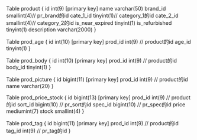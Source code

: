 Table product {
  id               int(9) [primary key]
  name             varchar(50)
  brand_id         smallint(4)// pr_brand的id
  cate_1_id        tinyint(1)// category_1的id
  cate_2_id        smallint(4)// category_2的id
  is_near_expired  tinyint(1)
  is_refurbished   tinyint(1)
  description      varchar(2000)
}

Table prod_age {
  id               int(10) [primary key]
  prod_id          int(9)          // product的id
  age_id           tinyint(1)
}

Table prod_body {
  id               int(10) [primary key]
  prod_id          int(9)          // product的id
  body_id          tinyint(1)
}

Table prod_picture {
  id               bigint(11) [primary key]
  prod_id          int(9)         // product的id
  name             varchar(20)
}

Table prod_price_stock {
  id               bigint(13) [primary key]
  prod_id          int(9)         // product的id
  sort_id          bigint(10)     // pr_sort的id
  spec_id          bigint(10)     // pr_spec的id
  price            mediumint(7)
  stock            smallint(4)
}

Table prod_tag {
  id       bigint(11) [primary key]
  prod_id  int(9)          // product的id
  tag_id   int(9)          // pr_tag的id
}